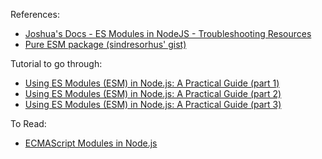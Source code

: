 

References:

- [Joshua's Docs - ES Modules in NodeJS - Troubleshooting Resources](https://docs.joshuatz.com/cheatsheets/node-and-npm/node-esm/)
- [Pure ESM package (sindresorhus' gist)](https://gist.github.com/sindresorhus/a39789f98801d908bbc7ff3ecc99d99c)


Tutorial to go through:
- [Using ES Modules (ESM) in Node.js: A Practical Guide (part 1)](https://gils-blog.tayar.org/posts/using-jsm-esm-in-nodejs-a-practical-guide-part-1/)
- [Using ES Modules (ESM) in Node.js: A Practical Guide (part 2)](https://gils-blog.tayar.org/posts/using-jsm-esm-in-nodejs-a-practical-guide-part-2/)
- [Using ES Modules (ESM) in Node.js: A Practical Guide (part 3)](https://gils-blog.tayar.org/posts/using-jsm-esm-in-nodejs-a-practical-guide-part-3/)


To Read:
- [ECMAScript Modules in Node.js](https://www.typescriptlang.org/docs/handbook/esm-node.html)
